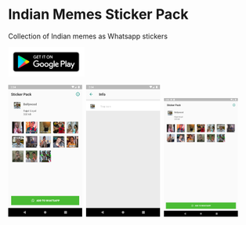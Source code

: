 # Indian Memes Sticker Pack 
Collection of Indian memes as Whatsapp stickers

<a href="https://play.google.com/store/apps/details?id=com.rajatgoyal.whatsappsticker"><img alt="Get it on Google Play" src="extras/google-play-badge.png" height="60px"/></a>

<img src="extras/play_store_listing/screenshots/phone_1.png" height="30%" width="30%">&nbsp;
<img src="extras/play_store_listing/screenshots/phone_2.png" height="30%" width="30%">&nbsp;
<img src="extras/play_store_listing/screenshots/tablet.png" height="40%" width="30%">&nbsp;
